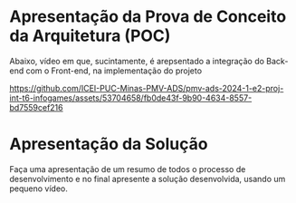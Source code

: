 # Apresentação da Prova de Conceito da Arquitetura (POC)

Abaixo, vídeo em que, sucintamente, é arepsentado a integração do Back-end com o Front-end, na implementação do projeto

https://github.com/ICEI-PUC-Minas-PMV-ADS/pmv-ads-2024-1-e2-proj-int-t6-infogames/assets/53704658/fb0de43f-9b90-4634-8557-bd7559cef216

# Apresentação da Solução

Faça uma apresentação de um resumo de todos o processo de desenvolvimento e no final apresente a solução desenvolvida, usando um pequeno vídeo.
